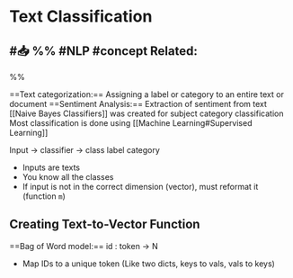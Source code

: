 # Text Classification
#📥 
%%
#NLP 
#concept
**Related:**
-  

%%

==Text categorization:== Assigning a label or category to an entire text or document
==Sentiment Analysis:== Extraction of sentiment from text
[[Naive Bayes Classifiers]] was created for subject category classification
Most classification is done using [[Machine Learning#Supervised Learning]]

Input -> classifier -> class label category 
- Inputs are texts
- You know all the classes
- If input is not in the correct dimension (vector), must reformat it (function `m`)

## Creating Text-to-Vector Function
==Bag of Word model:== id : token -> N
- Map IDs to a unique token (Like two dicts, keys to vals, vals to keys)